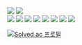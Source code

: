 <div>
  <a href="https://www.instagram.com/2e0jin_01/"><img src="https://img.shields.io/badge/Instagram-E4405F?style=flat&logo=Instagram&logoColor=white"/></a>
  <a href="https://sudoprogramming.tistory.com/"><img src="https://img.shields.io/badge/Tistory-000000?style=flat&logo=Tistory&logoColor=white"/></a>
</div>

<div>
  <img src="https://img.shields.io/badge/Python-3776AB?style=flat&logo=Python&logoColor=white"/>
  <img src="https://img.shields.io/badge/Java-007396?style=flat&logo=Java&logoColor=white"/>
  <img src="https://img.shields.io/badge/C-A8B9CC?style=flat&logo=C&logoColor=white"/>
  <img src="https://img.shields.io/badge/HTML5-E34F26?style=flat&logo=HTML5&logoColor=white"/>
  <img src="https://img.shields.io/badge/CSS3-1572B6?style=flat&logo=CSS3&logoColor=white"/>
  <img src="https://img.shields.io/badge/JavaScript-F7DF1E?style=flat&logo=JavaScript&logoColor=white"/>
  <img src="https://img.shields.io/badge/PHP-777BB4?style=flat&logo=PHP&logoColor=white"/>
  <img src="https://img.shields.io/badge/Flutter-02569B?style=flat&logo=Flutter&logoColor=white"/>
</div>

[![Solved.ac
프로필](http://mazassumnida.wtf/api/v2/generate_badge?boj=win929)](https://solved.ac/win929)

<!--
**win929/win929** is a ✨ _special_ ✨ repository because its `README.md` (this file) appears on your GitHub profile.

Here are some ideas to get you started:

- 🔭 I’m currently working on ...
- 🌱 I’m currently learning ...
- 👯 I’m looking to collaborate on ...
- 🤔 I’m looking for help with ...
- 💬 Ask me about ...
- 📫 How to reach me: ...
- 😄 Pronouns: ...
- ⚡ Fun fact: ...
-->
